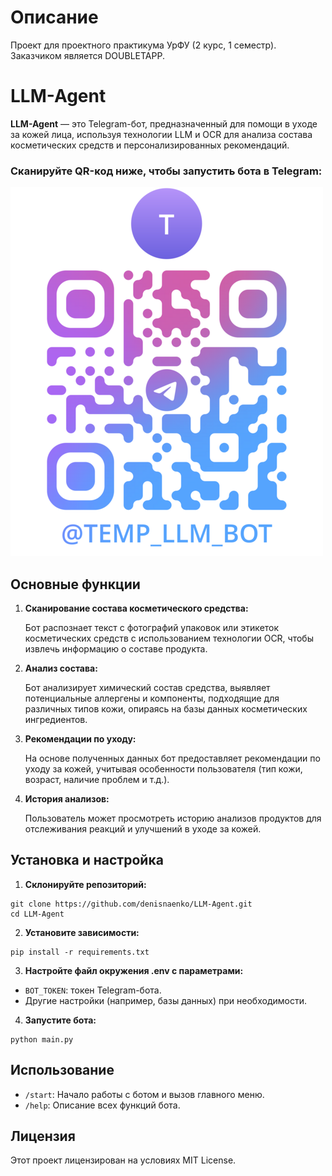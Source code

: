 # Описание
Проект для проектного практикума УрФУ (2 курс, 1 cеместр). Заказчиком является DOUBLETAPP.

# LLM-Agent

**LLM-Agent** — это Telegram-бот, предназначенный для помощи в уходе за кожей лица, используя технологии LLM и OCR для анализа состава косметических средств и персонализированных рекомендаций.

### Сканируйте QR-код ниже, чтобы запустить бота в Telegram:

![QR Code](assets/qr-code.png)

## Основные функции

 1. **Сканирование состава косметического средства:**

    Бот распознает текст с фотографий упаковок или этикеток косметических средств с использованием технологии OCR, чтобы извлечь информацию о составе продукта.

 2. **Анализ состава:**

    Бот анализирует химический состав средства, выявляет потенциальные аллергены и компоненты, подходящие для различных типов кожи, опираясь на базы данных косметических ингредиентов.

 3. **Рекомендации по уходу:**

    На основе полученных данных бот предоставляет рекомендации по уходу за кожей, учитывая особенности пользователя (тип кожи, возраст, наличие проблем и т.д.).

 4. **История анализов:**

    Пользователь может просмотреть историю анализов продуктов для отслеживания реакций и улучшений в уходе за кожей.

## Установка и настройка

1. **Склонируйте репозиторий:**
```
git clone https://github.com/denisnaenko/LLM-Agent.git 
cd LLM-Agent
```

2. **Установите зависимости:**
```
pip install -r requirements.txt
```

3. **Настройте файл окружения .env с параметрами:**
 * `BOT_TOKEN`: токен Telegram-бота.
 * Другие настройки (например, базы данных) при необходимости.

4. **Запустите бота:**
```
python main.py
```

## Использование

* `/start`: Начало работы с ботом и вызов главного меню.
* `/help`: Описание всех функций бота.

## Лицензия

Этот проект лицензирован на условиях MIT License.
